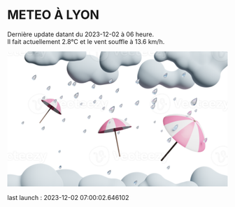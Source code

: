 # METEO À LYON

Dernière update datant du 2023-12-02 à 06 heure.  
Il fait actuellement 2.8°C et le vent souffle à 13.6 km/h.      

![](./.github/rain.png)

last launch : 2023-12-02 07:00:02.646102
